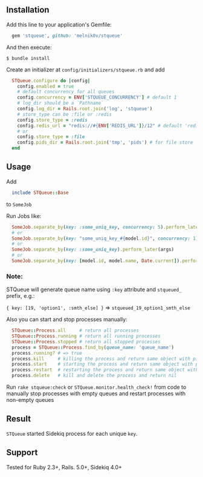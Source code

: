 ## Installation

Add this line to your application's Gemfile:

```ruby
  gem 'stqueue', github: 'melnik0v/stqueue'
```

And then execute:

    $ bundle install

Create an initializer at `config/initializers/stqueue.rb` and add
```ruby
  STQueue.configure do |config|
    config.enabled = true
    # default concurrency for all queues
    config.concurrency = ENV['STQUEUE_CONCURRENCY'] # default 1
    # log_dir should be a `Pathname`
    config.log_dir = Rails.root.join('log', 'stqueue')
    # store_type can be :file or :redis
    config.store_type = :redis
    config.redis_url = "redis://#{ENV['REDIS_URL']}/12" # default 'redis://localhost:6379/12'
    # or
    config.store_type = :file
    config.pids_dir = Rails.root.join('tmp', 'pids') # for file store
  end
```

## Usage

Add
```ruby
  include STQueue::Base
```
to `SomeJob`

Run Jobs like:
```ruby
  SomeJob.separate_by(key: :some_uniq_key, concurrency: 5).perform_later(args)
  # or 
  SomeJob.separate_by(key: "some_uniq_key_#{model.id}", concurrency: 1).perform_later(args)
  # or
  SomeJob.separate_by(key: :some_uniq_key).perform_later(args)
  # or 
  SomeJob.separate_by(key: [model.id, model.name, Date.current]).perform_later(args)
```

### Note:
STQueue will generate queue name using `:key` attribute and `stqueued_` prefix, e.g.:

`{ key: [19, 'option1', :smth_else] }` => `stqueued_19_option1_smth_else`

Also you can start and stop processes manually:
```ruby
  STQueue::Process.all     # return all processes
  STQueue::Process.running # return all running processes
  STQueue::Process.stopped # return all stopped processes
  process = STQueue::Process.find_by(queue_name: 'queue_name')
  process.running? # => true
  process.kill     # killing the process and return same object with pid = nil
  process.start    # starting the process and return same object with pid
  process.restart  # restarting the process and return same object with updated pid
  process.delete   # kill and delete the process and return nil
```

Run `rake stqueue:check` or `STQueue.monitor.health_check!` from code to manually stop processes with empty queues and restart processes with non-empty queues

## Result

`STQueue` started Sidekiq process for each unique `key`.

## Support

Tested for Ruby 2.3+, Rails. 5.0+, Sidekiq 4.0+
